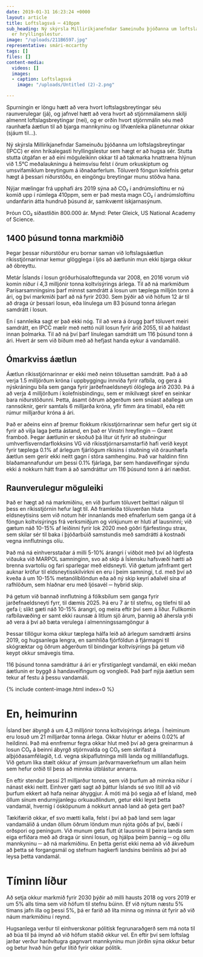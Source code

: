 ```yaml
---
date: 2019-01-31 16:23:24 +0000
layout: article
title: Loftslagsvá ─ 410ppm
sub_heading: Ný skýrsla Milliríkjanefndar Sameinuðu þjóðanna um loftslagsbreytingar
  er hryllingslestur.
image: "/uploads/211B6597.jpg"
representative: smári-mccarthy
tags: []
files: []
content-media:
  videos: []
  images:
  - caption: Loftslagsvá
    image: "/uploads/Untitled (2)-2.png"

---
```

Spurningin er löngu hætt að vera hvort loftslagsbreytingar séu raunverulegar (já), og jafnvel hætt að vera hvort að stjórnmálamenn skilji almennt loftslagsbreytingar (nei), og er orðin hvort stjórnmálin séu með raunhæfa áætlun til að bjarga mannkyninu og lífvænleika plánetunnar okkar (sjáum til...).

Ný skýrsla Milliríkjanefndar Sameinuðu þjóðanna um loftslagsbreytingar (IPCC) er einn hrikalegasti hryllingslestur sem hægt er að hugsa sér. Stutta stutta útgáfan er að eini möguleikinn okkar til að takmarka hnattræna hlýnun við 1.5°C meðalaukningu á heimsvísu felst í örum orkuskiptum og umsvifamiklum breytingum á iðnaðarferlum. Töluverð föngun kolefnis getur hægt á þessari niðurstöðu, en eingöngu breytingar munu stöðva hana.

Nýjar mælingar frá upphafi árs 2019 sýna að CO₂ í andrúmsloftinu er nú komið upp í rúmlega 410ppm, sem er það mesta magn CO₂ í andrúmsloftinu undanfarin átta hundruð þúsund ár, samkvæmt ískjarnasýnum.

Þróun CO₂ síðastliðin 800.000 ár. Mynd: Peter Gleick, US National Academy of Science.

## 1400 þúsund tonna markmiðið

Þegar þessar niðurstöður eru bornar saman við loftslagsáætlun ríkisstjórnarinnar kemur glögglega í ljós að áætlunin mun ekki bjarga okkur að óbreyttu.

Metár Íslands í losun gróðurhúsalofttegunda var 2008, en 2016 vorum við komin niður í 4,3 milljónir tonna koltvísýrings árlega. Til að ná markmiðum Parísarsamningsins þarf minnst samdrátt á losun um tæplega milljón tonn á ári, og því markmiði þarf að ná fyrir 2030. Sem þýðir að við höfum 12 ár til að draga úr þessari losun, eða línulega um 83 þúsund tonna árlegan samdrátt í losun.

En í sannleika sagt er það ekki nóg. Til að vera á örugg þarf töluvert meiri samdrátt, en IPCC mælir með nettó núll losun fyrir árið 2055, til að haldast innan þolmarka. Til að ná því þarf línulegan samdrátt um 116 þúsund tonn á ári. Hvert ár sem við bíðum með að hefjast handa eykur á vandamálið.

## Ómarkviss áætlun

Áætlun ríkisstjórnarinnar er ekki með neinn tölusettan samdrátt. Það á að verja 1.5 milljörðum króna í uppbyggingu innviða fyrir rafbíla, og gera á nýskráningu bíla sem ganga fyrir jarðefnaeldsneyti ólöglega árið 2030. Þá á að verja 4 milljörðum í kolefnisbindingu, sem er mikilvægt skref en seinkar bara niðurstöðunni. Þetta, ásamt öðrum aðgerðum sem snúast aðallega um rannsóknir, gerir samtals 6 milljarða króna, yfir fimm ára tímabil, eða rétt rúmur milljarður króna á ári.

Það er aðeins einn af þremur flokkum ríkisstjórnarinnar sem hefur gert sig út fyrir að vilja laga þetta ástand, en það er Vinstri hreyfingin ─ Grænt framboð. Þegar áætlunin er skoðuð þá lítur út fyrir að stuðningur umhverfisverndarflokksins VG við ríkisstjórnarsamstarfið hafi verið keypt fyrir tæplega 0.1% af árlegum fjárlögum ríkisins í stuðning við óraunhæfa áætlun sem gerir ekki neitt gagn í stóra samhenginu. Það var haldinn fínn blaðamannafundur um þessi 0.1% fjárlaga, þar sem handaveifingar sýndu ekki á nokkurn hátt fram á að samdráttur um 116 þúsund tonn á ári næðist.

## Raunverulegur möguleiki

Það er hægt að ná markmiðinu, en við þurfum töluvert beittari nálgun til þess en ríkisstjórnin hefur lagt til. Að framleiða töluverðan hluta eldsneytisins sem við notum hér innanlands með efnaferlum sem ganga út á föngun koltvísýrings frá verksmiðjum og virkjunum er hluti af lausninni; við gætum náð 10-15% af leiðinni fyrir lok 2020 með góðri fjárfestingu strax, sem skilar sér til baka í þjóðarbúið samstundis með samdrátti á kostnaði vegna innflutnings olíu.

Það má ná einhversstaðar á milli 5-10% árangri í viðbót með því að lögfesta viðauka við MARPOL samninginn, svo að skip á Íslensku hafsvæði hætti að brenna svartolíu og fari sparlegar með eldsneyti. Við gætum jafnframt gert auknar kröfur til eldsneytisskilvirkni en eru í þeim samningi, t.d. með því að kveða á um 10-15% metanólíblöndun eða að ný skip keyri aðalvél sína af rafhlöðum, sem hlaðnar eru með ljósavél ─ hybrid skip.

Þá getum við bannað innflutning á fólksbílum sem ganga fyrir jarðefnaeldsneyti fyrr, til dæmis 2025. Þá eru 7 ár til stefnu, og tilefni til að gefa í; slíkt gæti náð 10-15% árangri, og meira eftir því sem á líður. Fullkomin rafbílavæðing er samt ekki raunsæ á litlum sjö árum, þannig að áhersla yrði að vera á því að bæta verulega í almenningssamgöngur á

Þessar tillögur koma okkur tæplega hálfa leið að árlegum samdrætti ársins 2019, og hugsanlega lengra, en samhliða fjórföldun á fjármagni til skógræktar og öðrum aðgerðum til bindingar koltvísýrings þá getum við keypt okkur smávegis tíma.

116 þúsund tonna samdráttur á ári er yfirstíganlegt vandamál, en ekki meðan áætlunin er byggð á handaveifingum og vongleði. Það þarf nýja áætlun sem tekur af festu á þessu vandamáli.

{% include content-image.html index=0 %}

# En, heimurinn

Ísland ber ábyrgð á um 4,3 milljónir tonna koltvísýrings árlega. Í heiminum eru losuð um 21 milljarðar tonna árlega. Okkar hlutur er aðeins 0.02% af heildinni. Það má ennfremur fegra okkar hlut með því að gera greinarmun á losun CO₂ á beinni ábyrgð stjórnvalda og CO₂ sem skrifast á alþjóðasamfélagið, t.d. vegna skipaflutninga milli landa og millilandaflugs. Við getum líka stælt okkur af ýmsum jarðvarmaverkefnum um allan heim sem hefur orðið til þess að minnka útblástur annarra.

En eftir stendur þessi 21 milljarður tonna, sem við þurfum að minnka niður í nánast ekki neitt. Einhver gæti sagt að þáttur Íslands sé svo lítill að við þurfum ekkert að hafa neinar áhyggjur. Á móti má þó segja að ef Ísland, með öllum sínum endurnýjanlegu orkuauðlindum, getur ekki leyst þetta vandamál, hvernig í ósköpunum á nokkurt annað land að geta gert það?

Tækifærið okkar, ef svo mætti kalla, felst í því að það land sem lagar vandamálið á undan öllum öðrum löndum mun njóta góðs af því, bæði í orðspori og peningum. Við munum geta flutt út lausnina til þeirra landa sem eiga erfiðara með að draga úr sinni losun, og hjálpa þeim þannig ─ og öllu mannkyninu ─ að ná markmiðinu. En þetta gerist ekki nema að við ákveðum að þetta sé forgangsmál og stefnum hagkerfi landsins beinlínis að því að leysa þetta vandamál.

# Tíminn líður

Að setja okkur markmið fyrir 2030 þýðir að milli hausts 2018 og vors 2019 er um 5% alls tíma sem við höfum til stefnu búinn. Ef við nýtum næstu 5% tímans jafn illa og þessi 5%, þá er farið að líta minna og minna út fyrir að við náum markmiðinu í reynd.

Hugsanlega verður til einhverskonar pólitísk fegrunaraðgerð sem má nota til að búa til þá ímynd að við höfum staðið okkur vel. En eftir því sem loftslag jarðar verður harðvítugra gagnvart mannkyninu mun jörðin sýna okkur betur og betur hvað hún gefur lítið fyrir okkar pólitík.
